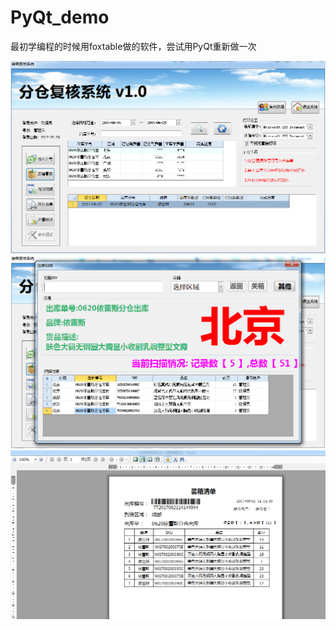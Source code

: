 # PyQt_demo
最初学编程的时候用foxtable做的软件，尝试用PyQt重新做一次


![示例图片](https://raw.githubusercontent.com/SmallPotY/PyQt_demo/master/Images/demo1.png)
![示例图片](https://raw.githubusercontent.com/SmallPotY/PyQt_demo/master/Images/demo2.png)
![示例图片](https://raw.githubusercontent.com/SmallPotY/PyQt_demo/master/Images/demo3.png)
